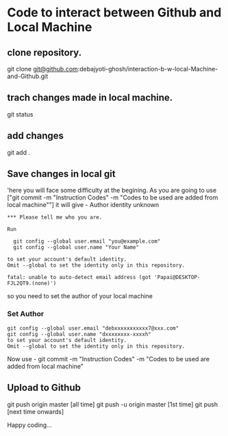 # Code to interact between Github and Local Machine

## clone repository. 
git clone git@github.com:debajyoti-ghosh/interaction-b-w-local-Machine-and-Github.git

## trach changes made in local machine.
git status

## add changes
git add .

## Save changes in local git
'here you will face some difficulty at the begining. As you are going to use ["git commit -m "Instruction   Codes" -m "Codes to be used are added from local machine""] it will give - 
    Author identity unknown

    *** Please tell me who you are.

    Run

      git config --global user.email "you@example.com"
      git config --global user.name "Your Name"

    to set your account's default identity.
    Omit --global to set the identity only in this repository.

    fatal: unable to auto-detect email address (got 'Papai@DESKTOP-FJL2QT9.(none)')
so you need to set the author of your local machine
### Set Author
    git config --global user.email "debxxxxxxxxxxx7@xxx.com"
    git config --global user.name "dxxxxxxxx-xxxxh"
    to set your account's default identity.
    Omit --global to set the identity only in this repository.

Now use - git commit -m "Instruction   Codes" -m "Codes to be used are added from local machine"

## Upload to Github
git push origin master [all time]
    git push -u origin master [1st time]
    git push [next time onwards]

Happy coding...